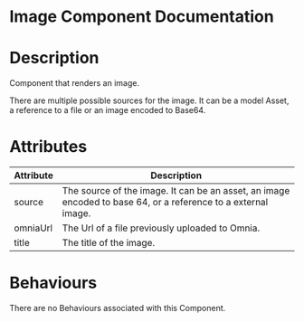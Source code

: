# Image Component Documentation

# Description

Component that renders an image.

There are multiple possible sources for the image. It can be a model Asset, a reference to a file or an image encoded to Base64.

# Attributes

| Attribute | Description                                                                                                   |
| --------- | ------------------------------------------------------------------------------------------------------------- |
| source    | The source of the image. It can be an asset, an image encoded to base 64, or a reference to a external image. |
| omniaUrl  | The Url of a file previously uploaded to Omnia.                                                               |
| title     | The title of the image.                                                                                       |

# Behaviours

There are no Behaviours associated with this Component.
